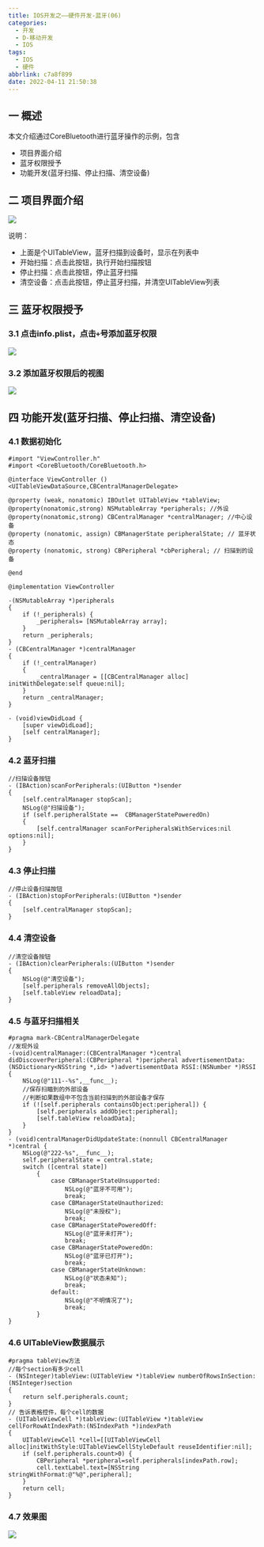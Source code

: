 ```yaml
---
title: IOS开发之——硬件开发-蓝牙(06)
categories:
  - 开发
  - D-移动开发
  - IOS
tags:
  - IOS
  - 硬件
abbrlink: c7a8f899
date: 2022-04-11 21:50:38
---
```

## 一 概述

本文介绍通过CoreBluetooth进行蓝牙操作的示例，包含

* 项目界面介绍
* 蓝牙权限授予
* 功能开发(蓝牙扫描、停止扫描、清空设备)

<!--more-->

## 二 项目界面介绍

![][1]

说明：

* 上面是个UITableView，蓝牙扫描到设备时，显示在列表中
* 开始扫描：点击此按钮，执行开始扫描按钮
* 停止扫描：点击此按钮，停止蓝牙扫描
* 清空设备：点击此按钮，停止蓝牙扫描，并清空UITableView列表

## 三 蓝牙权限授予

### 3.1 点击info.plist，点击`+`号添加蓝牙权限
![][2]
### 3.2 添加蓝牙权限后的视图

![][3]

## 四 功能开发(蓝牙扫描、停止扫描、清空设备)

### 4.1 数据初始化

```
#import "ViewController.h"
#import <CoreBluetooth/CoreBluetooth.h>

@interface ViewController ()<UITableViewDataSource,CBCentralManagerDelegate>

@property (weak, nonatomic) IBOutlet UITableView *tableView;
@property(nonatomic,strong) NSMutableArray *peripherals; //外设
@property(nonatomic,strong) CBCentralManager *centralManager; //中心设备
@property (nonatomic, assign) CBManagerState peripheralState; // 蓝牙状态
@property (nonatomic, strong) CBPeripheral *cbPeripheral; // 扫描到的设备

@end

@implementation ViewController

-(NSMutableArray *)peripherals
{
    if (!_peripherals) {
        _peripherals= [NSMutableArray array];
    }
    return _peripherals;
}
- (CBCentralManager *)centralManager
{
    if (!_centralManager)
    {
        _centralManager = [[CBCentralManager alloc] initWithDelegate:self queue:nil];
    }
    return _centralManager;
}

- (void)viewDidLoad {
    [super viewDidLoad];
    [self centralManager];
}
```

### 4.2 蓝牙扫描

```
//扫描设备按钮
- (IBAction)scanForPeripherals:(UIButton *)sender
{
    [self.centralManager stopScan];
    NSLog(@"扫描设备");
    if (self.peripheralState ==  CBManagerStatePoweredOn)
    {
        [self.centralManager scanForPeripheralsWithServices:nil options:nil];
    }
}
```

### 4.3 停止扫描

```
//停止设备扫描按钮
- (IBAction)stopForPeripherals:(UIButton *)sender
{
    [self.centralManager stopScan];
}
```

### 4.4 清空设备

```
//清空设备按钮
- (IBAction)clearPeripherals:(UIButton *)sender
{
    NSLog(@"清空设备");
    [self.peripherals removeAllObjects];
    [self.tableView reloadData];
}
```

### 4.5 与蓝牙扫描相关

```
#pragma mark-CBCentralManagerDelegate
//发现外设
-(void)centralManager:(CBCentralManager *)central didDiscoverPeripheral:(CBPeripheral *)peripheral advertisementData:(NSDictionary<NSString *,id> *)advertisementData RSSI:(NSNumber *)RSSI
{
    NSLog(@"111--%s",__func__);
    //保存扫瞄到的外部设备
    //判断如果数组中不包含当前扫描到的外部设备才保存
    if (![self.peripherals containsObject:peripheral]) {
        [self.peripherals addObject:peripheral];
        [self.tableView reloadData];
    }
}
- (void)centralManagerDidUpdateState:(nonnull CBCentralManager *)central {
    NSLog(@"222-%s",__func__);
    self.peripheralState = central.state;
    switch ([central state])
        {
            case CBManagerStateUnsupported:
                NSLog(@"蓝牙不可用");
                break;
            case CBManagerStateUnauthorized:
                NSLog(@"未授权");
                break;
            case CBManagerStatePoweredOff:
                NSLog(@"蓝牙未打开");
                break;
            case CBManagerStatePoweredOn:
                NSLog(@"蓝牙已打开");
                break;
            case CBManagerStateUnknown:
                NSLog(@"状态未知");
                break;
            default:
                NSLog(@"不明情况了");
                break;
        }
}
```

### 4.6 UITableView数据展示

```
#pragma tableView方法
//每个section有多少cell
- (NSInteger)tableView:(UITableView *)tableView numberOfRowsInSection:(NSInteger)section
{
    return self.peripherals.count;
}
// 告诉表格控件，每个cell的数据
- (UITableViewCell *)tableView:(UITableView *)tableView cellForRowAtIndexPath:(NSIndexPath *)indexPath
{
    UITableViewCell *cell=[[UITableViewCell alloc]initWithStyle:UITableViewCellStyleDefault reuseIdentifier:nil];
    if (self.peripherals.count>0) {
        CBPeripheral *peripheral=self.peripherals[indexPath.row];
        cell.textLabel.text=[NSString stringWithFormat:@"%@",peripheral];
    }
    return cell;
}
```

### 4.7 效果图
![][4]






[1]:https://raw.githubusercontent.com/PGzxc/CDN/master/blog-ios/ios-devices-06-view.png
[2]:https://raw.githubusercontent.com/PGzxc/CDN/master/blog-ios/ios-devices-06-info-bluetooth-usage.png
[3]:https://raw.githubusercontent.com/PGzxc/CDN/master/blog-ios/ios-devices-06-info-bluetooth-view.png
[4]:https://raw.githubusercontent.com/PGzxc/CDN/master/blog-ios/ios-devices-06-corebluetooth-preview.gif